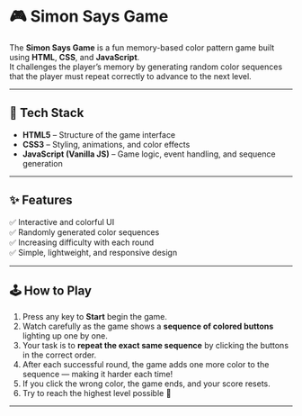 # 🎮 Simon Says Game

The **Simon Says Game** is a fun memory-based color pattern game built using **HTML**, **CSS**, and **JavaScript**.  
It challenges the player’s memory by generating random color sequences that the player must repeat correctly to advance to the next level.

---

## 🚀 Tech Stack

- **HTML5** – Structure of the game interface  
- **CSS3** – Styling, animations, and color effects  
- **JavaScript (Vanilla JS)** – Game logic, event handling, and sequence generation  
---

## ✨ Features

✅ Interactive and colorful UI  
✅ Randomly generated color sequences  
✅ Increasing difficulty with each round  
✅ Simple, lightweight, and responsive design  

---

## 🕹️ How to Play

1. Press any key to **Start** begin the game.  
2. Watch carefully as the game shows a **sequence of colored buttons** lighting up one by one.  
3. Your task is to **repeat the exact same sequence** by clicking the buttons in the correct order.  
4. After each successful round, the game adds one more color to the sequence — making it harder each time!  
5. If you click the wrong color, the game ends, and your score resets.  
6. Try to reach the highest level possible 🎯

---

